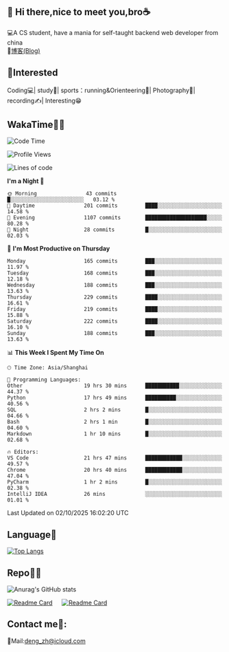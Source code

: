 👋 Hi there,nice to meet you,bro☕
---
💻A CS student, have a mania for self-taught backend web developer from china   
📌[博客(Blog)](https://github.com/HealUP/MyBlog)

 <!-- waka-box start -->
 <!-- waka-box end -->
 
🧲**Interested**
--
Coding💻| study📖| sports：running&Orienteering🏃‍| Photography📸| recording✍️| Interesting😁

WakaTime👨‍💻
---
<!--START_SECTION:waka-->
![Code Time](http://img.shields.io/badge/Code%20Time-3%2C675%20hrs%2046%20mins-blue)

![Profile Views](http://img.shields.io/badge/Profile%20Views-0-blue)

![Lines of code](https://img.shields.io/badge/From%20Hello%20World%20I%27ve%20Written-205.1%20thousand%20lines%20of%20code-blue)

**I'm a Night 🦉** 

```text
🌞 Morning                43 commits          █░░░░░░░░░░░░░░░░░░░░░░░░   03.12 % 
🌆 Daytime                201 commits         ████░░░░░░░░░░░░░░░░░░░░░   14.58 % 
🌃 Evening                1107 commits        ████████████████████░░░░░   80.28 % 
🌙 Night                  28 commits          █░░░░░░░░░░░░░░░░░░░░░░░░   02.03 % 
```
📅 **I'm Most Productive on Thursday** 

```text
Monday                   165 commits         ███░░░░░░░░░░░░░░░░░░░░░░   11.97 % 
Tuesday                  168 commits         ███░░░░░░░░░░░░░░░░░░░░░░   12.18 % 
Wednesday                188 commits         ███░░░░░░░░░░░░░░░░░░░░░░   13.63 % 
Thursday                 229 commits         ████░░░░░░░░░░░░░░░░░░░░░   16.61 % 
Friday                   219 commits         ████░░░░░░░░░░░░░░░░░░░░░   15.88 % 
Saturday                 222 commits         ████░░░░░░░░░░░░░░░░░░░░░   16.10 % 
Sunday                   188 commits         ███░░░░░░░░░░░░░░░░░░░░░░   13.63 % 
```


📊 **This Week I Spent My Time On** 

```text
🕑︎ Time Zone: Asia/Shanghai

💬 Programming Languages: 
Other                    19 hrs 30 mins      ███████████░░░░░░░░░░░░░░   44.37 % 
Python                   17 hrs 49 mins      ██████████░░░░░░░░░░░░░░░   40.56 % 
SQL                      2 hrs 2 mins        █░░░░░░░░░░░░░░░░░░░░░░░░   04.66 % 
Bash                     2 hrs 1 min         █░░░░░░░░░░░░░░░░░░░░░░░░   04.60 % 
Markdown                 1 hr 10 mins        █░░░░░░░░░░░░░░░░░░░░░░░░   02.68 % 

🔥 Editors: 
VS Code                  21 hrs 47 mins      ████████████░░░░░░░░░░░░░   49.57 % 
Chrome                   20 hrs 40 mins      ████████████░░░░░░░░░░░░░   47.04 % 
PyCharm                  1 hr 2 mins         █░░░░░░░░░░░░░░░░░░░░░░░░   02.38 % 
IntelliJ IDEA            26 mins             ░░░░░░░░░░░░░░░░░░░░░░░░░   01.01 % 
```


 Last Updated on 02/10/2025 16:02:20 UTC
<!--END_SECTION:waka-->

Language🚀
---
[![Top Langs](https://github-readme-stats.vercel.app/api/top-langs/?username=HealUP&layout=compact&hide_border=true)](https://github.com/HealUP)

Repo🧑‍💻
---
![Anurag's GitHub stats](https://github-readme-stats.vercel.app/api?username=HealUP&count_private=true&show_icons=true&theme=gruvbox&hide_border=true) 

[![Readme Card](https://github-readme-stats.vercel.app/api/pin/?username=HealUP&repo=InternetEy&theme=transparent)](https://github.com/HealUP/InternetEy) &emsp;
[![Readme Card](https://github-readme-stats.vercel.app/api/pin/?username=HealUP&repo=CampusExperience&theme=transparent)](https://github.com/HealUP/CampusExperience)


Contact me📱:
---
📮Mail:deng_zh@icloud.com  
